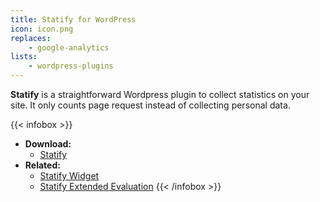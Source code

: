 ```yaml
---
title: Statify for WordPress
icon: icon.png
replaces: 
    - google-analytics
lists:
    - wordpress-plugins
---
```


**Statify** is a straightforward Wordpress plugin to collect statistics on your site. It only counts page request instead of collecting personal data.

{{< infobox >}}
- **Download:** 
    - [Statify](https://wordpress.org/plugins/statify/#description)
- **Related:**
    - [Statify Widget](https://wordpress.org/plugins/statify-widget/)
    - [Statify Extended Evaluation](https://wordpress.org/plugins/extended-evaluation-for-statify/)
{{< /infobox >}}